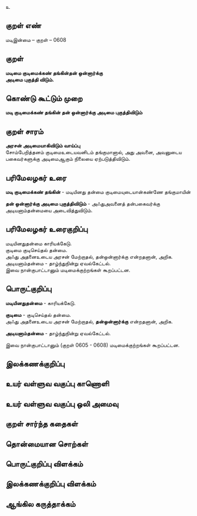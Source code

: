 உ

## குறள் எண் 

மடிஇன்மை  – குறள் – 0608  

## குறள் 

**மடிமை குடிமைக்கண் தங்கின்தன் ஒன்னார்க்கு  
அடிமை புகுத்தி விடும்.**  

## கொண்டு கூட்டும் முறை

**மடி குடிமைக்கண் தங்கின் தன் ஒன்னார்க்கு அடிமை புகுத்திவிடும்**

## குறள் சாரம் 

**அரசன் அடிமையாகிவிடும் வாய்ப்பு**  
சோம்பேறித்தனம் குடிமைஉடையவனிடம் தங்குமானால், அது அவனை, அவனுடைய பகைவர்களுக்கு அடிமைஆகும் நிலையை ஏற்படுத்திவிடும்.  

## பரிமேலழகர் உரை

**மடி குடிமைக்கண் தங்கின்** - மடியினது தன்மை குடிமையுடையான்கண்ணே தங்குமாயின்  

**தன் ஒன்னார்க்கு அடிமை புகுத்திவிடும்** - அஃதுஅவனைத் தன்பகைவர்க்கு அடியனாம்தன்மையை அடைவித்துவிடும்.  


## பரிமேலழகர் உரைகுறிப்பு   

மடியினதுதன்மை காரியக்கேடு.  
குடிமை குடிசெய்தல் தன்மை.   
அஃது அதனைஉடைய அரசன் மேற்றாதல், தன்ஒன்னார்க்கு என்றதனான், அறிக.  
அடியனாம்தன்மை - தாழ்ந்துநின்று ஏவல்கேட்டல்.      
இவை நான்குபாட்டானும் மடிமைக்குற்றங்கள் கூறப்பட்டன.  


## பொருட்குறிப்பு 

**மடியினதுதன்மை** - காரியக்கேடு.  

**குடிமை** - குடிசெய்தல் தன்மை.   
அஃது அதனைஉடைய அரசன் மேற்றாதல், **தன்ஒன்னார்க்கு** என்றதனான், அறிக.  

**அடியனாம்தன்மை** - தாழ்ந்துநின்று ஏவல்கேட்டல். 

இவை நான்குபாட்டானும் (குறள் 0605 - 0608) மடிமைக்குற்றங்கள் கூறப்பட்டன.  

## இலக்கணக்குறிப்பு  


## உயர் வள்ளுவ வகுப்பு காணொளி


## உயர் வள்ளுவ வகுப்பு ஒலி அமைவு 

 
## குறள் சார்ந்த கதைகள் 


## தொன்மையான சொற்கள்


## பொருட்குறிப்பு விளக்கம்


## இலக்கணக்குறிப்பு விளக்கம்


## ஆங்கில கருத்தாக்கம் 


